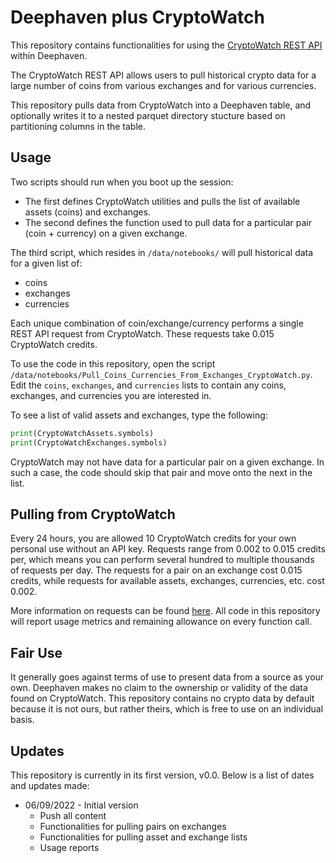 # Deephaven plus CryptoWatch

This repository contains functionalities for using the [CryptoWatch REST API](https://docs.cryptowat.ch/rest-api/) within Deephaven.

The CryptoWatch REST API allows users to pull historical crypto data for a large number of coins from various exchanges and for various currencies.

This repository pulls data from CryptoWatch into a Deephaven table, and optionally writes it to a nested parquet directory stucture based on partitioning columns in the table.

## Usage

Two scripts should run when you boot up the session:

- The first defines CryptoWatch utilities and pulls the list of available assets (coins) and exchanges.
- The second defines the function used to pull data for a particular pair (coin + currency) on a given exchange.

The third script, which resides in `/data/notebooks/` will pull historical data for a given list of:

- coins
- exchanges
- currencies

Each unique combination of coin/exchange/currency performs a single REST API request from CryptoWatch.  These requests take 0.015 CryptoWatch credits.

To use the code in this repository, open the script `/data/notebooks/Pull_Coins_Currencies_From_Exchanges_CryptoWatch.py`.  Edit the `coins`, `exchanges`, and `currencies` lists to contain any coins, exchanges, and currencies you are interested in.

To see a list of valid assets and exchanges, type the following:

```python
print(CryptoWatchAssets.symbols)
print(CryptoWatchExchanges.symbols)
```

CryptoWatch may not have data for a particular pair on a given exchange.  In such a case, the code should skip that pair and move onto the next in the list.

## Pulling from CryptoWatch

Every 24 hours, you are allowed 10 CryptoWatch credits for your own personal use without an API key.  Requests range from 0.002 to 0.015 credits per, which means you can perform several hundred to multiple thousands of requests per day.  The requests for a pair on an exchange cost 0.015 credits, while requests for available assets, exchanges, currencies, etc. cost 0.002.

More information on requests can be found [here](https://docs.cryptowat.ch/rest-api/rate-limit).  All code in this repository will report usage metrics and remaining allowance on every function call.

## Fair Use

It generally goes against terms of use to present data from a source as your own.  Deephaven makes no claim to the ownership or validity of the data found on CryptoWatch.  This repository contains no crypto data by default because it is not ours, but rather theirs, which is free to use on an individual basis.

## Updates

This repository is currently in its first version, v0.0.  Below is a list of dates and updates made:

- 06/09/2022 - Initial version
  - Push all content
  - Functionalities for pulling pairs on exchanges
  - Functionalities for pulling asset and exchange lists
  - Usage reports
